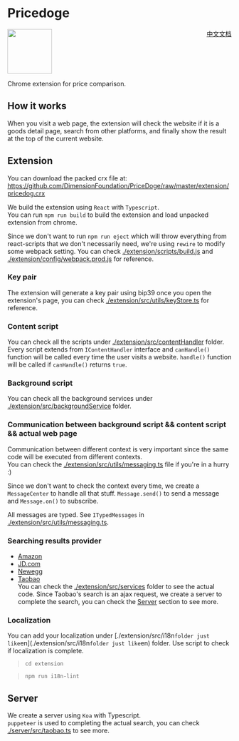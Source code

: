 # Pricedoge


<img src="https://i.imgur.com/KGTM3gw.png"  width="100" height="100" />

<div style="float: right;"><a href="./README-zh_CN.md">中文文档</a></div>


Chrome extension for price comparison.

## How it works

When you visit a web page, the extension will check the website if it is a goods detail page, search from other platforms, and finally show the result at the top of the current website.

## Extension

You can download the packed crx file at: https://github.com/DimensionFoundation/PriceDoge/raw/master/extension/pricedog.crx

We build the extension using `React` with `Typescript`.  
You can run `npm run build` to build the extension and load unpacked extension from chrome.

Since we don't want to run `npm run eject` which will throw everything from react-scripts that we don't necessarily need, we're using `rewire` to modify some webpack setting. You can check [./extension/scripts/build.js](./extension/scripts/build.js) and [./extension/config/webpack.prod.js](./extension/config/webpack.prod.js) for reference.

### Key pair

The extension will generate a key pair using bip39 once you open the extension's page, you can check [./extension/src/utils/keyStore.ts](./extension/src/utils/keyStore.ts) for reference.

### Content script

You can check all the scripts under [./extension/src/contentHandler](./extension/src/contentHandler) folder.
Every script extends from `IContentHandler` interface and `canHandle()` function will be called every time the user visits a website. `handle()` function will be called if `canHandle()` returns `true`.

### Background script

You can check all the background services under [./extension/src/backgroundService](./extension/src/backgroundService) folder.

### Communication between background script && content script && actual web page

Communication between different context is very important since the same code will be executed from different contexts.  
You can check the [./extension/src/utils/messaging.ts](./extension/src/utils/messaging.ts) file if you're in a hurry :)

Since we don't want to check the context every time, we create a `MessageCenter` to handle all that stuff. `Message.send()` to send a message and `Message.on()` to subscribe.

All messages are typed. See `ITypedMessages` in [./extension/src/utils/messaging.ts](./extension/src/utils/messaging.ts).

### Searching results provider

-   [Amazon](https://amazon.com)
-   [JD.com](https://jd.com)
-   [Newegg](https://newegg.com)
-   [Taobao](https://taobao.com)  
    You can check the [./extension/src/services](./extension/src/services) folder to see the actual code.
    Since Taobao's search is an ajax request, we create a server to complete the search, you can check the [Server](#Server) section to see more.

### Localization

You can add your localization under [./extension/src/i18n` folder just like `en](./extension/src/i18n`folder just like`en) folder.
Use script to check if localization is complete.

> `cd extension`

> `npm run i18n-lint`

## Server

We create a server using `Koa` with Typescript.  
`puppeteer` is used to completing the actual search, you can check [./server/src/taobao.ts](./server/src/taobao.ts) to see more.
